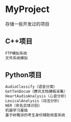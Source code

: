# MyProject
存储一些开发过的项目

## C++项目
```bash
FTP模拟系统
文件系统模拟
```

## Python项目
```bash
AudioClassify（语音分类）
GetTenDocum（腾讯文档模板采集）
HeartAudioAnalysis（心音分析）
LexicalAnalysis（词法分析）
NER（命名实体识别）
机器学习基础
基于树莓派的考生身份辅助核查系统
```

